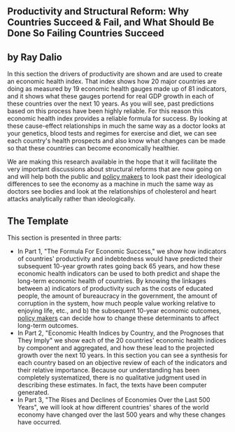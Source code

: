 ## Productivity and Structural Reform: Why Countries Succeed & Fail, and What Should Be Done So Failing Countries Succeed

## by Ray Dalio

In this section the drivers of productivity are shown and are used to create an economic health index. That index shows how 20 major countries are doing as measured by 19 economic health gauges made up of 81 indicators, and it shows what these gauges portend for real GDP growth in each of these countries over the next 10 years. As you will see, past predictions based on this process have been highly reliable. For this reason this economic health index provides a reliable formula for success. By looking at these cause-effect relationships in much the same way as a doctor looks at your genetics, blood tests and regimes for exercise and diet, we can see each country's health prospects and also know what changes can be made so that these countries can become economically healthier.

We are making this research available in the hope that it will facilitate the very important discussions about structural reforms that are now going on and will help both the public and [policy makers](../../Chapters/Inflationary%20Depressions%20and%20Currency%20Crises.md) to look past their ideological differences to see the economy as a machine in much the same way as doctors see bodies and look at the relationships of cholesterol and heart attacks analytically rather than ideologically.

## The Template

This section is presented in three parts:

- In Part 1, "The Formula For Economic Success," we show how indicators of countries' productivity and indebtedness would have predicted their subsequent 10-year growth rates going back 65 years, and how these economic health indicators can be used to both predict and shape the long-term economic health of countries. By knowing the linkages between a) indicators of productivity such as the costs of educated people, the amount of bureaucracy in the government, the amount of corruption in the system, how much people value working relative to enjoying life, etc., and b) the subsequent 10-year economic outcomes, [policy makers](../../Chapters/Inflationary%20Depressions%20and%20Currency%20Crises.md) can decide how to change these determinants to affect long-term outcomes.
- In Part 2, "Economic Health Indices by Country, and the Prognoses that They Imply" we show each of the 20 countries' economic health indices by component and aggregated, and how these lead to the projected growth over the next 10 years. In this section you can see a synthesis for each country based on an objective review of each of the indicators and their relative importance. Because our understanding has been completely systematized, there is no qualitative judgment used in describing these estimates. In fact, the texts have been computer generated.
- In Part 3, "The Rises and Declines of Economies Over the Last 500 Years", we will look at how different countries' shares of the world economy have changed over the last 500 years and why these changes have occurred.
